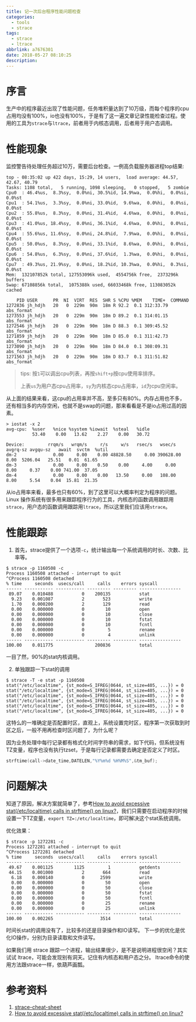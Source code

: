 ```yaml
---
title: 记一次后台程序性能问题检查
categories:
  - tools
  - strace
tags:
  - strace
  - ltrace
abbrlink: a7676301
date: 2018-05-27 08:10:25
description:
---
```


# 序言

生产中的程序最近出现了性能问题，任务堆积量达到了10万级，而每个程序的cpu占用均没有100%，io也没有100%，于是有了这一遍文章记录性能检查过程。使用的工具为`strace`与`ltrace`，前者用于内核态调用，后者用于用户态调用。

<!-- more -->

# 性能现象

监控警告待处理任务超过10万，需要后台检查。一例高负载服务器进程top结果:
```shell
top - 08:35:02 up 422 days, 15:29, 14 users,  load average: 44.57, 42.67, 40.79
Tasks: 1108 total,   5 running, 1098 sleeping,   0 stopped,   5 zombie
Cpu0  : 46.4%us,  8.3%sy,  0.0%ni, 30.5%id, 14.9%wa,  0.0%hi,  0.0%si,  0.0%st
Cpu1  : 54.1%us,  3.3%sy,  0.0%ni, 33.0%id,  9.6%wa,  0.0%hi,  0.0%si,  0.0%st
Cpu2  : 55.8%us,  8.3%sy,  0.0%ni, 31.4%id,  4.6%wa,  0.0%hi,  0.0%si,  0.0%st
Cpu3  : 41.0%us, 18.4%sy,  0.0%ni, 36.1%id,  4.6%wa,  0.0%hi,  0.0%si,  0.0%st
Cpu4  : 55.6%us, 11.6%sy,  0.0%ni, 24.8%id,  7.9%wa,  0.0%hi,  0.0%si,  0.0%st
Cpu5  : 50.0%us,  8.3%sy,  0.0%ni, 33.1%id,  8.6%wa,  0.0%hi,  0.0%si,  0.0%st
Cpu6  : 54.8%us,  6.3%sy,  0.0%ni, 37.6%id,  1.3%wa,  0.0%hi,  0.0%si,  0.0%st
Cpu7  : 49.3%us, 21.9%sy,  0.0%ni, 18.2%id, 10.3%wa,  0.0%hi,  0.3%si,  0.0%st
Mem:  132107852k total, 127553096k used,  4554756k free,  2373296k buffers
Swap: 67108856k total,  1075388k used, 66033468k free, 113083052k cached

    PID USER      PR  NI  VIRT  RES  SHR S %CPU %MEM    TIME+  COMMAND
1272836 jh_hdjh   20   0  229m  90m  18m R 92.2  0.1 312:33.79 abs_format
1273553 jh_hdjh   20   0  229m  90m  18m D 89.2  0.1 314:01.15 abs_format
1272546 jh_hdjh   20   0  229m  90m  18m D 88.3  0.1 309:45.52 abs_format
1271859 jh_hdjh   20   0  229m  90m  18m D 85.0  0.1 311:42.73 abs_format
1273090 jh_hdjh   20   0  229m  90m  18m D 84.0  0.1 308:09.31 abs_format
1271563 jh_hdjh   20   0  229m  90m  18m D 83.7  0.1 311:51.82 abs_format
```

> tips: 按`1`可以调出cpu列表，再按`shift+p`按cpu使用率排序。
>
> 上表`us`为用户态cpu占用率，`sy`为内核态cpu占用率，`id`为cpu空闲率。

从上面的结果来看，这cpu的占用率并不高，至多只有80%。内存占用也不多，还有相当多的内存空闲，也就不是swap的问题，那来看看是不是io占用过高的因素。

```shell
> iostat -x 2
avg-cpu:  %user   %nice %system %iowait  %steal   %idle
          53.40    0.00   13.62    2.27    0.00   30.72

Device:         rrqm/s   wrqm/s     r/s     w/s   rsec/s   wsec/s avgrq-sz avgqu-sz   await  svctm  %util
dm-2              0.00     0.00    0.00 48828.50     0.00 390628.00     8.00  5206.04   25.51   0.01  61.65
dm-3              0.00     0.00    0.50    0.00     4.00     0.00     8.00     0.37    0.00 741.00  37.05
dm-4              0.00     0.00    0.00   13.50     0.00   108.00     8.00     5.54    0.04  15.81  21.35
```

从io占用率来看，最多也只有60%，到了这里可以大概率判定为程序的问题。Linux 操作系统有很多用来跟踪程序行为的工具，内核态的函数调用跟踪用`strace`，用户态的函数调用跟踪用`ltrace`，所以这里我们应该用`strace`。

# 性能跟踪

1. 首先，strace提供了一个选项`-c`，统计输出每一个系统调用的时长、次数、比率等。

```shell
$ strace -p 1160508 -c 
Process 1160508 attached - interrupt to quit
^CProcess 1160508 detached
% time     seconds  usecs/call     calls    errors syscall
------ ----------- ----------- --------- --------- ----------------
 89.07    0.010488           0    200135           stat
  9.23    0.001087           2       523           write
  1.70    0.000200           2       129           read
  0.00    0.000000           0        10           open
  0.00    0.000000           0        10           close
  0.00    0.000000           0        10           fstat
  0.00    0.000000           0        10           fcntl
  0.00    0.000000           0         5           rename
  0.00    0.000000           0         4           unlink
------ ----------- ----------- --------- --------- ----------------
100.00    0.011775                200836           total
```

一目了然，90%的stat内核调用。

2. 单独跟踪一下stat的调用

```shell
$ strace -T -e stat -p 1160508
stat("/etc/localtime", {st_mode=S_IFREG|0644, st_size=405, ...}) = 0
stat("/etc/localtime", {st_mode=S_IFREG|0644, st_size=405, ...}) = 0
stat("/etc/localtime", {st_mode=S_IFREG|0644, st_size=405, ...}) = 0
stat("/etc/localtime", {st_mode=S_IFREG|0644, st_size=405, ...}) = 0
stat("/etc/localtime", {st_mode=S_IFREG|0644, st_size=405, ...}) = 0
stat("/etc/localtime", {st_mode=S_IFREG|0644, st_size=405, ...}) = 0
```

这特么的一堆确定是否配置时区，直观上，系统设置完时区，程序第一次获取到时区之后，一般不用再检查时区问题了，为什么呢？

因为业务处理中每行记录都有格式化时间字符串的需求，如下代码，但系统没有TZ变量，程序也没有执行tzset，于是每行记录都需要去确定是否定义了时区。

```c++
strftime(call->date_time,DATELEN,"%Y%m%d %H%M%S",&tm_buf);
```

# 问题解决

知道了原因，解决方案就简单了，参考[How to avoid excessive stat(/etc/localtime) calls in strftime() on linux?](https://stackoverflow.com/questions/4554271/how-to-avoid-excessive-stat-etc-localtime-calls-in-strftime-on-linux)，我们只需要在启动程序的时候设置一下TZ变量，`export TZ=:/etc/localtime`，即可解决这个stat系统调用。

优化效果：

```shell
$ strace -p 1272281 -c
Process 1272281 attached - interrupt to quit
^CProcess 1272281 detached
% time     seconds  usecs/call     calls    errors syscall
------ ----------- ----------- --------- --------- ----------------
 49.67    0.001125        1125         1           getdents
 44.15    0.001000           2       664           read
  6.18    0.000140           0      2599           write
  0.00    0.000000           0        50           open
  0.00    0.000000           0        50           close
  0.00    0.000000           0        50           fstat
  0.00    0.000000           0        50           fcntl
  0.00    0.000000           0        25           rename
  0.00    0.000000           0        25           unlink
------ ----------- ----------- --------- --------- ----------------
100.00    0.002265                  3514           total
```

时间长stat的调用没有了，比较多的还是目录操作和IO读写。
下一步的优化是优化IO操作，分别为目录读取和文件读写。

如果我们用 strace 跟踪一个进程，输出结果很少，是不是说明进程很空闲？其实试试 ltrace，可能会发现别有洞天。记住有内核态和用户态之分。
ltrace命令的使用方法跟strace一样，依葫芦画瓢。

# 参考资料

1. [strace-cheat-sheet](https://blog.packagecloud.io/eng/2015/11/15/strace-cheat-sheet/)
2. [How to avoid excessive stat(/etc/localtime) calls in strftime() on linux?](https://stackoverflow.com/questions/4554271/how-to-avoid-excessive-stat-etc-localtime-calls-in-strftime-on-linux)